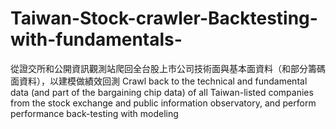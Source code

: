 # Taiwan-Stock-crawler-Backtesting-with-fundamentals-
從證交所和公開資訊觀測站爬回全台股上市公司技術面與基本面資料（和部分籌碼面資料），以建模做績效回測
Crawl back to the technical and fundamental data (and part of the bargaining chip data) of all Taiwan-listed companies from the stock exchange and public information observatory, and perform performance back-testing with modeling
